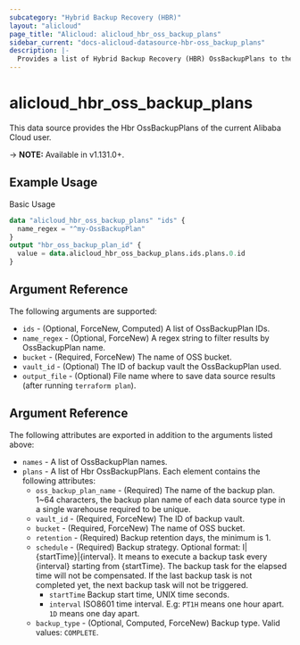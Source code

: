 ```yaml
---
subcategory: "Hybrid Backup Recovery (HBR)"
layout: "alicloud"
page_title: "Alicloud: alicloud_hbr_oss_backup_plans"
sidebar_current: "docs-alicloud-datasource-hbr-oss_backup_plans"
description: |-
  Provides a list of Hybrid Backup Recovery (HBR) OssBackupPlans to the user.
---
```


# alicloud\_hbr\_oss\_backup\_plans

This data source provides the Hbr OssBackupPlans of the current Alibaba Cloud user.

-> **NOTE:** Available in v1.131.0+.

## Example Usage

Basic Usage

```terraform
data "alicloud_hbr_oss_backup_plans" "ids" {
  name_regex = "^my-OssBackupPlan"
}
output "hbr_oss_backup_plan_id" {
  value = data.alicloud_hbr_oss_backup_plans.ids.plans.0.id
}           
```

## Argument Reference

The following arguments are supported:

* `ids` - (Optional, ForceNew, Computed)  A list of OssBackupPlan IDs.
* `name_regex` - (Optional, ForceNew) A regex string to filter results by OssBackupPlan name.
* `bucket` - (Required, ForceNew) The name of OSS bucket.
* `vault_id` - (Optional) The ID of backup vault the OssBackupPlan used.
* `output_file` - (Optional) File name where to save data source results (after running `terraform plan`).

## Argument Reference

The following attributes are exported in addition to the arguments listed above:

* `names` - A list of OssBackupPlan names.
* `plans` - A list of Hbr OssBackupPlans. Each element contains the following attributes:
    * `oss_backup_plan_name` - (Required) The name of the backup plan. 1~64 characters, the backup plan name of each data source type in a single warehouse required to be unique.
    * `vault_id` - (Required, ForceNew) The ID of backup vault.
    * `bucket` - (Required, ForceNew) The name of OSS bucket.
    * `retention` - (Required) Backup retention days, the minimum is 1.
    * `schedule` - (Required) Backup strategy. Optional format: I|{startTime}|{interval}. It means to execute a backup task every {interval} starting from {startTime}. The backup task for the elapsed time will not be compensated. If the last backup task is not completed yet, the next backup task will not be triggered.
        * `startTime` Backup start time, UNIX time seconds.
        * `interval` ISO8601 time interval. E.g: `PT1H` means one hour apart. `1D` means one day apart.
    * `backup_type` - (Optional, Computed, ForceNew) Backup type. Valid values: `COMPLETE`.

